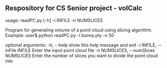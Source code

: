 ## Respository for CS Senior project - volCalc
usage: readPC.py [-h] -i INFILE -n NUMSLICES

Program for generating volume of a point cloud using slicing algorithm.
Example: user$ python readPC.py -i bunny.ply -n 50

optional arguments:
  -h, --help            show this help message and exit
  -i INFILE, --inFile INFILE
                        Enter the input point cloud file
  -n NUMSLICES, --numSlices NUMSLICES
                        Enter the number of slices you want to divide the point cloud into
